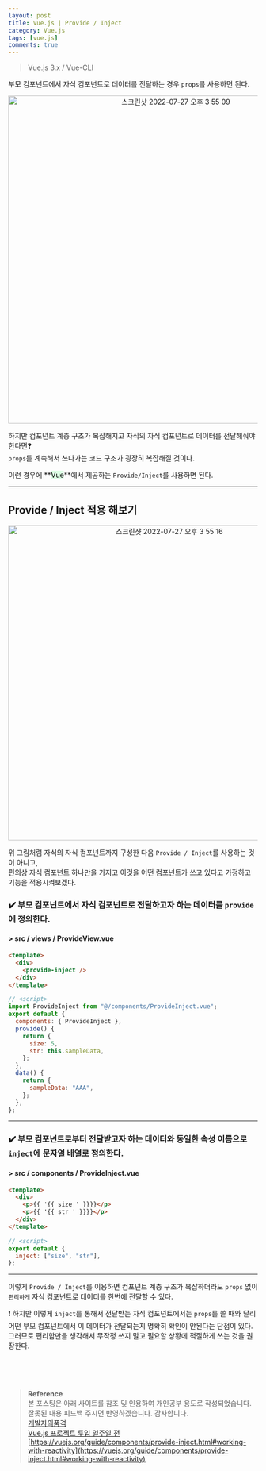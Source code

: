 ```yaml
---
layout: post
title: Vue.js | Provide / Inject
category: Vue.js
tags: [vue.js]
comments: true
---
```


> Vue.js 3.x / Vue-CLI

부모 컴포넌트에서 자식 컴포넌트로 데이터를 전달하는 경우 `props`를 사용하면 된다.

<p align='center'><img width="661" alt="스크린샷 2022-07-27 오후 3 55 09" src="https://user-images.githubusercontent.com/76654131/181181721-bf74658d-0556-40ff-9728-0e3eb80e4696.png"></p>

하지만 컴포넌트 계층 구조가 복잡해지고 자식의 자식 컴포넌트로 데이터를 전달해줘야 한다면❓  
`props`를 계속해서 쓰다가는 코드 구조가 굉장히 복잡해질 것이다.

이런 경우에 **<mark style='background-color: #dcffe4'>Vue</mark>**에서 제공하는 `Provide/Inject`를 사용하면 된다.

---

## Provide / Inject 적용 해보기

<p align='center'><img width="635" alt="스크린샷 2022-07-27 오후 3 55 16" src="https://user-images.githubusercontent.com/76654131/181181712-011d75f3-b608-4532-9e25-72d1b48043d8.png">
</p>

위 그림처럼 자식의 자식 컴포넌트까지 구성한 다음 `Provide / Inject`를 사용하는 것이 아니고,  
편의상 자식 컴포넌트 하나만을 가지고 이것을 어떤 컴포넌트가 쓰고 있다고 가정하고 기능을 적용시켜보겠다.

### ✔️ 부모 컴포넌트에서 자식 컴포넌트로 전달하고자 하는 데이터를 `provide`에 정의한다.

#### > src / views / ProvideView.vue

```html
<template>
  <div>
    <provide-inject />
  </div>
</template>
```

```javascript
// <script>
import ProvideInject from "@/components/ProvideInject.vue";
export default {
  components: { ProvideInject },
  provide() {
    return {
      size: 5,
      str: this.sampleData,
    };
  },
  data() {
    return {
      sampleData: "AAA",
    };
  },
};
```

---

### ✔️ 부모 컴포넌트로부터 전달받고자 하는 데이터와 동일한 속성 이름으로 `inject`에 문자열 배열로 정의한다.

#### > src / components / ProvideInject.vue

```html
<template>
  <div>
    <p>{{ '{{ size ' }}}}</p>
    <p>{{ '{{ str ' }}}}</p>
  </div>
</template>
```

```javascript
// <script>
export default {
  inject: ["size", "str"],
};
```

---

이렇게 `Provide / Inject`를 이용하면 컴포넌트 계층 구조가 복잡하더라도 `props` 없이 `편리하게` 자식 컴포넌트로 데이터를 한번에 전달할 수 있다.

❗️ 하지만 이렇게 `inject`를 통해서 전달받는 자식 컴포넌트에서는 `props`를 쓸 때와 달리 어떤 부모 컴포넌트에서 이 데이터가 전달되는지 명확히 확인이 안된다는 단점이 있다. 그러므로 편리함만을 생각해서 무작정 쓰지 말고 필요할 상황에 적절하게 쓰는 것을 권장한다.

<br>
<br>
<br>

> **Reference**  
> 본 포스팅은 아래 사이트를 참조 및 인용하여 개인공부 용도로 작성되었습니다.  
> 잘못된 내용 피드백 주시면 반영하겠습니다. 감사합니다.  
> [개발자의품격](https://www.youtube.com/c/개발자의품격)  
> [Vue.js 프로젝트 투입 일주일 전](http://www.yes24.com/Product/Goods/101926719)  
> [https://vuejs.org/guide/components/provide-inject.html#working-with-reactivity](https://vuejs.org/guide/components/provide-inject.html#working-with-reactivity)
